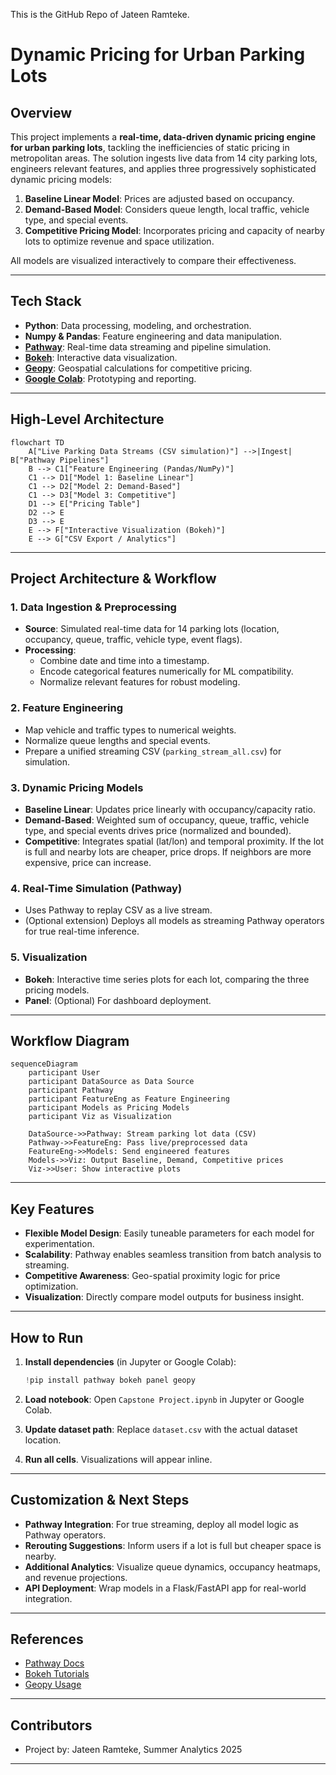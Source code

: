 This is the GitHub Repo of Jateen Ramteke.
# Dynamic Pricing for Urban Parking Lots

## Overview

This project implements a **real-time, data-driven dynamic pricing engine for urban parking lots**, tackling the inefficiencies of static pricing in metropolitan areas. The solution ingests live data from 14 city parking lots, engineers relevant features, and applies three progressively sophisticated dynamic pricing models:

1. **Baseline Linear Model**: Prices are adjusted based on occupancy.
2. **Demand-Based Model**: Considers queue length, local traffic, vehicle type, and special events.
3. **Competitive Pricing Model**: Incorporates pricing and capacity of nearby lots to optimize revenue and space utilization.

All models are visualized interactively to compare their effectiveness.

---

## Tech Stack

- **Python**: Data processing, modeling, and orchestration.
- **Numpy & Pandas**: Feature engineering and data manipulation.
- **[Pathway](https://pathway.com/)**: Real-time data streaming and pipeline simulation.
- **[Bokeh](https://bokeh.org/)**: Interactive data visualization.
- **[Geopy](https://geopy.readthedocs.io/)**: Geospatial calculations for competitive pricing.
- **[Google Colab](https://colab.research.google.com/)**: Prototyping and reporting.

---

## High-Level Architecture

```mermaid
flowchart TD
    A["Live Parking Data Streams (CSV simulation)"] -->|Ingest| B["Pathway Pipelines"]
    B --> C1["Feature Engineering (Pandas/NumPy)"]
    C1 --> D1["Model 1: Baseline Linear"]
    C1 --> D2["Model 2: Demand-Based"]
    C1 --> D3["Model 3: Competitive"]
    D1 --> E["Pricing Table"]
    D2 --> E
    D3 --> E
    E --> F["Interactive Visualization (Bokeh)"]
    E --> G["CSV Export / Analytics"]
```

---

## Project Architecture & Workflow

### 1. Data Ingestion & Preprocessing
- **Source**: Simulated real-time data for 14 parking lots (location, occupancy, queue, traffic, vehicle type, event flags).
- **Processing**: 
  - Combine date and time into a timestamp.
  - Encode categorical features numerically for ML compatibility.
  - Normalize relevant features for robust modeling.

### 2. Feature Engineering
- Map vehicle and traffic types to numerical weights.
- Normalize queue lengths and special events.
- Prepare a unified streaming CSV (`parking_stream_all.csv`) for simulation.

### 3. Dynamic Pricing Models
- **Baseline Linear**: Updates price linearly with occupancy/capacity ratio.
- **Demand-Based**: Weighted sum of occupancy, queue, traffic, vehicle type, and special events drives price (normalized and bounded).
- **Competitive**: Integrates spatial (lat/lon) and temporal proximity. If the lot is full and nearby lots are cheaper, price drops. If neighbors are more expensive, price can increase.

### 4. Real-Time Simulation (Pathway)
- Uses Pathway to replay CSV as a live stream.
- (Optional extension) Deploys all models as streaming Pathway operators for true real-time inference.

### 5. Visualization
- **Bokeh**: Interactive time series plots for each lot, comparing the three pricing models.
- **Panel**: (Optional) For dashboard deployment.

---

## Workflow Diagram

```mermaid
sequenceDiagram
    participant User
    participant DataSource as Data Source
    participant Pathway
    participant FeatureEng as Feature Engineering
    participant Models as Pricing Models
    participant Viz as Visualization

    DataSource->>Pathway: Stream parking lot data (CSV)
    Pathway->>FeatureEng: Pass live/preprocessed data
    FeatureEng->>Models: Send engineered features
    Models->>Viz: Output Baseline, Demand, Competitive prices
    Viz->>User: Show interactive plots
```

---

## Key Features

- **Flexible Model Design**: Easily tuneable parameters for each model for experimentation.
- **Scalability**: Pathway enables seamless transition from batch analysis to streaming.
- **Competitive Awareness**: Geo-spatial proximity logic for price optimization.
- **Visualization**: Directly compare model outputs for business insight.

---

## How to Run

1. **Install dependencies** (in Jupyter or Google Colab):
   ```python
   !pip install pathway bokeh panel geopy
   ```

2. **Load notebook**: Open `Capstone Project.ipynb` in Jupyter or Google Colab.

3. **Update dataset path**: Replace `dataset.csv` with the actual dataset location.

4. **Run all cells**. Visualizations will appear inline.

---

## Customization & Next Steps

- **Pathway Integration**: For true streaming, deploy all model logic as Pathway operators.
- **Rerouting Suggestions**: Inform users if a lot is full but cheaper space is nearby.
- **Additional Analytics**: Visualize queue dynamics, occupancy heatmaps, and revenue projections.
- **API Deployment**: Wrap models in a Flask/FastAPI app for real-world integration.

---

## References

- [Pathway Docs](https://pathway.com/docs/)
- [Bokeh Tutorials](https://docs.bokeh.org/en/latest/docs/user_guide.html)
- [Geopy Usage](https://geopy.readthedocs.io/en/stable/)

---

## Contributors

- Project by: Jateen Ramteke, Summer Analytics 2025

---
